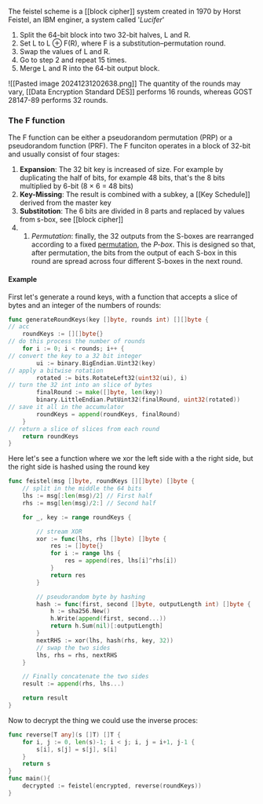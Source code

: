 The feistel scheme is a [[block cipher]] system created in 1970 by Horst Feistel, an IBM enginer, a system called '*Lucifer*'
1. Split the 64-bit block into two 32-bit halves, L and R.
2. Set L to L ⊕ F(R), where F is a substitution–permutation round.
3. Swap the values of L and R.
4. Go to step 2 and repeat 15 times.
5. Merge L and R into the 64-bit output block.

![[Pasted image 20241231202638.png]]
The quantity of the rounds may vary, [[Data Encryption Standard DES]] performs 16 rounds, whereas GOST 28147-89 performs 32 rounds.

### The F function
The F function can be either a pseudorandom permutation (PRP) or a pseudorandom function (PRF). The F funciton operates in a block of 32-bit and usually consist of four stages:
1. **Expansion**: The 32 bit key is increased of size. For example by duplicating the half of bits, for example 48 bits, that's the 8 bits multiplied by 6-bit (8 × 6 = 48 bits)
2. **Key-Missing**: The result is combined with a subkey, a [[Key Schedule]] derived from the master key
3. **Substitotion**: The 6 bits are divided in 8 parts and replaced by values from s-box, see [[block cipher]]
4. 1. _Permutation_: finally, the 32 outputs from the S-boxes are rearranged according to a fixed [permutation](https://en.wikipedia.org/wiki/Permutation "Permutation"), the _P-box_. This is designed so that, after permutation, the bits from the output of each S-box in this round are spread across four different S-boxes in the next round.
#### Example
First let's generate a round keys, with a function that accepts a slice of bytes and an integer of the numbers of rounds:
```go
func generateRoundKeys(key []byte, rounds int) [][]byte {
// acc
    roundKeys := [][]byte{}
// do this process the number of rounds
    for i := 0; i < rounds; i++ {
// convert the key to a 32 bit integer
        ui := binary.BigEndian.Uint32(key)
// apply a bitwise rotation
        rotated := bits.RotateLeft32(uint32(ui), i)
// turn the 32 int into an slice of bytes
        finalRound := make([]byte, len(key))
        binary.LittleEndian.PutUint32(finalRound, uint32(rotated))
// save it all in the accumulator
        roundKeys = append(roundKeys, finalRound)
    }
// return a slice of slices from each round
    return roundKeys
}
```
Here let's see a function where we xor the left side with a the right side, but the right side is hashed using the round key
```go
func feistel(msg []byte, roundKeys [][]byte) []byte {
    // split in the middle the 64 bits
    lhs := msg[:len(msg)/2] // First half
    rhs := msg[len(msg)/2:] // Second half

    for _, key := range roundKeys {

        // stream XOR
        xor := func(lhs, rhs []byte) []byte {
            res := []byte{}
            for i := range lhs {
                res = append(res, lhs[i]^rhs[i])
            }
            return res
        }

        // pseudorandom byte by hashing
        hash := func(first, second []byte, outputLength int) []byte {
            h := sha256.New()
            h.Write(append(first, second...))
            return h.Sum(nil)[:outputLength]
        }
        nextRHS := xor(lhs, hash(rhs, key, 32))
        // swap the two sides
        lhs, rhs = rhs, nextRHS
    }

	// Finally concatenate the two sides 
    result := append(rhs, lhs...)

    return result
}
```
Now to decrypt the thing we could use the inverse proces:
```go
func reverse[T any](s []T) []T {
    for i, j := 0, len(s)-1; i < j; i, j = i+1, j-1 {
        s[i], s[j] = s[j], s[i]
    }
    return s
}
func main(){
	decrypted := feistel(encrypted, reverse(roundKeys))
}
```